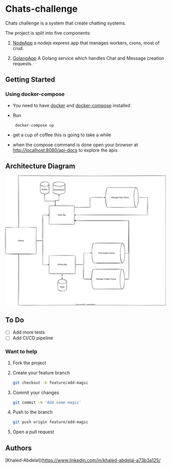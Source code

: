 # Chats-challenge

Chats challenge is a system that create chatting systems.

The project is split into five components:

1. [NodeApp](./nodeApp) a nodejs express app that manages workers, crons, most of crud.

2. [GolangApp](./golanApp/) A Golang service which handles Chat and Message creation requests.

## Getting Started

### Using docker-compose

- You need to have [docker](https://www.docker.com/) and [docker-compose](https://docs.docker.com/compose/) installed
- Run

  ```shell
   docker-compose up
   ```

- get a cup of coffee this is going to take a while
- when the compose command is done open your browser at <http://localhost:8080/api-docs> to explore the apis

## Architecture Diagram

![Architecture](./architecture.svg)

## To Do

- [ ] Add more tests
- [ ] Add CI/CD pipeline  

### Want to help

1. Fork the project
2. Create your feature branch

    ```sh
    git checkout -b feature/add-magic
    ```

3. Commit your changes

    ```sh
    git commit -m 'Add some magic'
    ```

4. Push to the branch

    ```sh
    git push origin feature/add-magic
    ```

5. Open a pull request

## Authors

[Khaled-Abdelal](<https://www.linkedin.com/in/khaled-abdelal-a73b3a125/>
